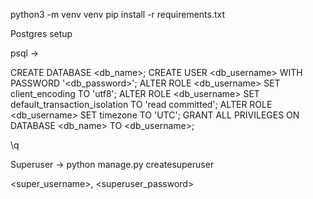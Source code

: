 <!-- Steps to start the project -->

python3 -m venv venv
pip install -r requirements.txt

Postgres setup

<!-- Install psql globally -->
<!-- To enter psql terminal -->

psql ->

<!-- To create database and table in postgres -->

CREATE DATABASE <db_name>;
CREATE USER <db_username> WITH PASSWORD '<db_password>';
ALTER ROLE <db_username> SET client_encoding TO 'utf8';
ALTER ROLE <db_username> SET default_transaction_isolation TO 'read committed';
ALTER ROLE <db_username> SET timezone TO 'UTC';
GRANT ALL PRIVILEGES ON DATABASE <db_name> TO <db_username>;

<!-- To exit from psql terminal -->

\q

<!-- To create superuser account for django admin -->
<!-- Inside venv -->

Superuser ->
python manage.py createsuperuser

<super_username>, <superuser_password>
